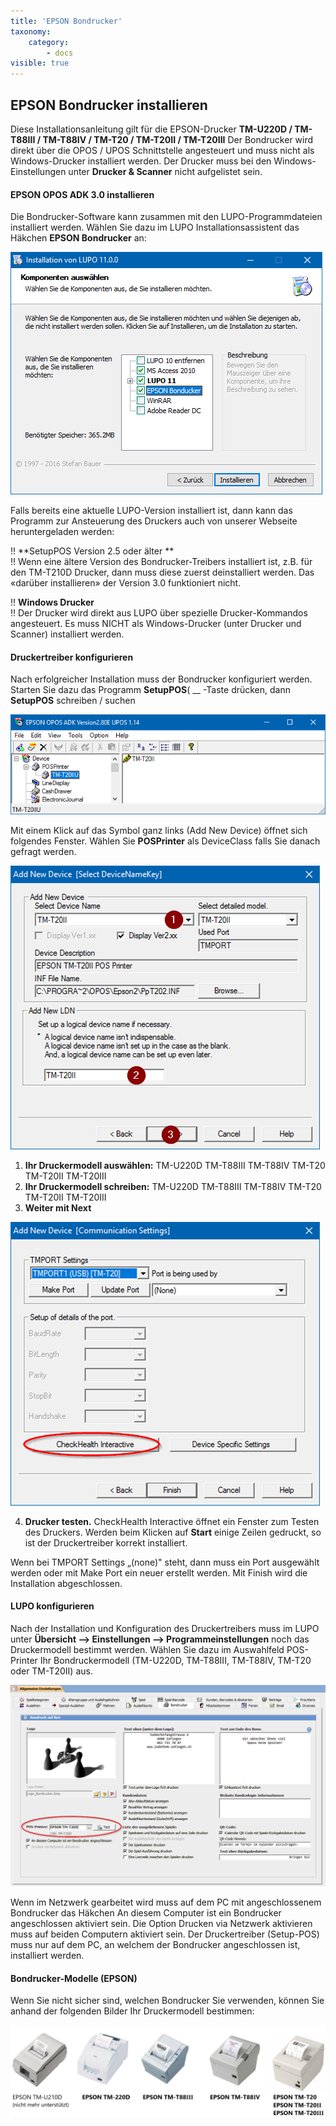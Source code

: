 ```yaml
---
title: 'EPSON Bondrucker'
taxonomy:
    category:
        - docs
visible: true
---
```


## EPSON Bondrucker installieren

Diese Installationsanleitung gilt für die EPSON-Drucker **TM-U220D / TM-T88III / TM-T88IV / TM-T20 / TM-T20II / TM-T20III** Der Bondrucker wird direkt über die OPOS / UPOS Schnittstelle angesteuert und muss nicht als Windows-Drucker installiert werden. Der Drucker muss bei den Windows-Einstellungen unter **Drucker & Scanner** nicht aufgelistet sein.

#### EPSON OPOS ADK 3.0 installieren

Die Bondrucker-Software kann zusammen mit den LUPO-Programmdateien installiert werden. Wählen Sie dazu im LUPO Installationsassistent das Häkchen **EPSON Bondrucker** an:

![installation_bondrucker](../../images/installation_bondrucker.png)

Falls bereits eine aktuelle LUPO-Version installiert ist, dann kann das Programm zur Ansteuerung des Druckers auch von unserer Webseite heruntergeladen werden: 

!! **SetupPOS Version 2.5 oder älter **  
!! Wenn eine ältere Version des Bondrucker-Treibers installiert ist, z.B. für den TM-T210D Drucker, dann muss diese zuerst deinstalliert werden. Das «darüber installieren» der Version 3.0 funktioniert nicht.



!! **Windows Drucker**  
!! Der Drucker wird direkt aus LUPO über spezielle Drucker-Kommandos angesteuert. Es muss NICHT als Windows-Drucker (unter Drucker und Scanner) installiert werden.

#### Druckertreiber konfigurieren

Nach erfolgreicher Installation muss der Bondrucker konfiguriert werden. Starten Sie dazu das Programm **SetupPOS**( __ -Taste drücken, dann **SetupPOS** schreiben / suchen

![drucktreiber_konfigurieren](../../images/drucktreiber_konfigurieren.png)

Mit einem Klick auf das Symbol ganz links (Add New Device) öffnet sich folgendes Fenster. Wählen Sie **POSPrinter** als DeviceClass falls Sie danach gefragt werden.

![Druckmodell_hinzufuegen](../../images/Druckmodell_hinzufuegen.png)

1. **Ihr Druckermodell auswählen:** TM-U220D TM-T88III TM-T88IV TM-T20 TM-T20II TM-T20III
2. **Ihr Druckermodell schreiben:** TM-U220D TM-T88III TM-T88IV TM-T20 TM-T20II TM-T20III
3. **Weiter mit Next**

![druckmodell_testen](../../images/druckmodell_testen.png)

4. **Drucker testen.** <span class="btn-lupo">CheckHealth Interactive</span> öffnet ein Fenster zum Testen des Druckers. Werden beim Klicken auf **Start** einige Zeilen gedruckt, so ist der Druckertreiber korrekt installiert.

Wenn bei TMPORT Settings „(none)" steht, dann muss ein Port ausgewählt werden oder mit <span class="btn-lupo">Make Port</span> ein neuer erstellt werden. Mit <span class="btn-lupo">Finish</span> wird die Installation abgeschlossen.

#### LUPO konfigurieren

Nach der Installation und Konfiguration des Druckertreibers muss im LUPO unter **Übersicht --> Einstellungen --> Programmeinstellungen** noch das Druckermodell bestimmt werden. Wählen Sie dazu im Auswahlfeld POS-Printer Ihr Bondruckermodell (TM-U220D, TM-T88III, TM-T88IV, TM-T20 oder TM-T20II) aus.

![lupo_drucker_konfigurieren](../../images/lupo_drucker_konfigurieren.png)

Wenn im Netzwerk gearbeitet wird muss auf dem PC mit angeschlossenem Bondrucker das Häkchen An diesem Computer ist ein Bondrucker angeschlossen aktiviert sein. Die Option Drucken via Netzwerk aktivieren muss auf beiden Computern aktiviert sein. Der Druckertreiber (Setup-POS) muss nur auf dem PC, an welchem der Bondrucker angeschlossen ist, installiert werden.

#### Bondrucker-Modelle (EPSON)

Wenn Sie nicht sicher sind, welchen Bondrucker Sie verwenden, können Sie anhand der folgenden Bilder Ihr Druckermodell bestimmen:

![bondrucker_modelle](../../images/bondrucker_modelle.png)
